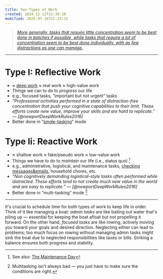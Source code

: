 ```yaml
---
title: Two Types of Work
created: 2024-12-12T21:39:10
modified: 2025-07-16T21:23:31
---
```


> _[More generally, tasks that require little concentration seem to be best done in batches if possible, while tasks that require a lot of concentration seem to be best done individually, with as few distractions as one can manage.](https://terrytao.wordpress.com/2008/08/07/on-time-management/)_

---

# Type I: Reflective Work

* ≈ [deep work](deep%20work.md) ≈ real work ≈ high-value work
* Things we can to do to _progress_ our life
* e.g., focused tasks, “important but not urgent” tasks
* _“Professional activities performed in a state of distraction-free concentration that push your cognitive capabilities to their limit. These efforts create new value, improve your skills and are hard to replicate.” — [@newportDeepWorkRules2016]_
* Better done in “[single-tasking](You%20can%20achieve%20anything%20if%20you%20focus%20on%20one%20thing%20at%20a%20time.md)” mode

# Type Ii: Reactive Work

* ≈ shallow work ≈ fake/pseudo work ≈ low-value work
* Things we have to do to _maintain_ our life (i.e., status quo) [^1]
* e.g., administrative, logistical, and maintenance tasks, [checking messages&emails](Batching%20Emails%20and%20Text%20Messages.md), household chores, etc.
* _“Non cognitively demanding logistical-style tasks often performed while distracted. These efforts tend to not create much new value in the world and are easy to replicate.” — [@newportDeepWorkRules2016]_
* Better done in “multi-tasking” mode [^2]

---

It's crucial to schedule time for both types of work to keep life in order. Think of it like managing a boat: _admin tasks_ are like bailing out water that's piling up — essential for keeping the boat afloat but not propelling it forward. On the other hand, _focused tasks_ are like rowing, actively moving you toward your goals and desired direction. Neglecting either can lead to problems; too much focus on rowing without managing admin tasks might sink the boat due to neglected responsibilities like taxes or bills. Striking a balance ensures both progress and stability.

[^1]: See also: [The Maintenance Day](The%20Maintenance%20Day.md)
[^2]: Multitasking isn't always bad — you just have to make sure the conditions are right.
